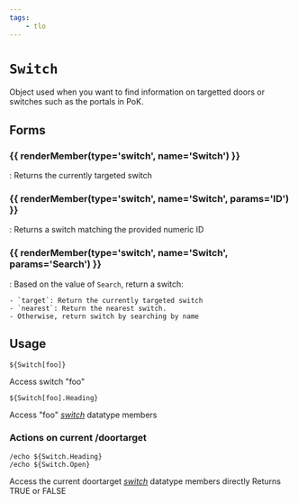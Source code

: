 ```yaml
---
tags:
    - tlo
---
```

# `Switch`

<!--tlo-desc-start-->
Object used when you want to find information on targetted doors or switches such as the portals in PoK.
<!--tlo-desc-end-->
## Forms
<!--tlo-forms-start-->
### {{ renderMember(type='switch', name='Switch') }}

:   Returns the currently targeted switch

### {{ renderMember(type='switch', name='Switch', params='ID') }}

:   Returns a switch matching the provided numeric ID

### {{ renderMember(type='switch', name='Switch', params='Search') }}

:   Based on the value of `Search`, return a switch:

    - `target`: Return the currently targeted switch
    - `nearest`: Return the nearest switch.
    - Otherwise, return switch by searching by name
<!--tlo-forms-end-->

## Usage

```
${Switch[foo]}
```
Access switch "foo"

```
${Switch[foo].Heading}
```
Access "foo" [_switch_](../data-types/datatype-switch.md) datatype members


### Actions on current /doortarget
```
/echo ${Switch.Heading}
/echo ${Switch.Open}
```

Access the current doortarget [_switch_](../data-types/datatype-switch.md) datatype members directly
Returns TRUE or FALSE

<!--tlo-linkrefs-start-->
[switch]: ../data-types/datatype-switch.md
<!--tlo-linkrefs-end-->
